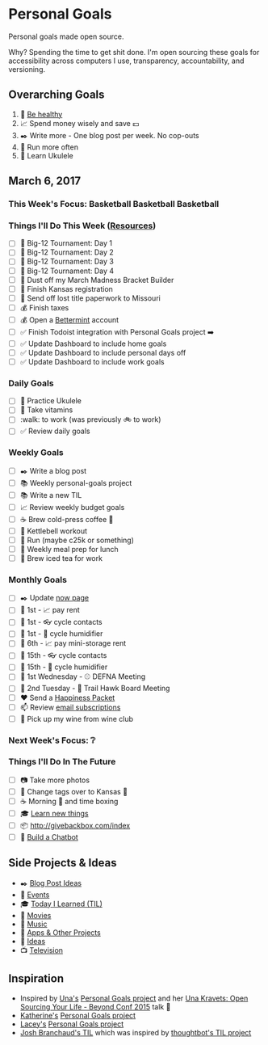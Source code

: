 # Personal Goals

Personal goals made open source.

Why? Spending the time to get shit done. I'm open sourcing these goals for accessibility across computers I use, transparency, accountability, and versioning.

## Overarching Goals

1. :muscle: [Be healthy](goals/health.md)
1. :chart_with_upwards_trend: Spend money wisely and save :dollar:
1. :black_nib: Write more - One blog post per week. No cop-outs
1. :running: Run more often
1. :guitar: Learn Ukulele

## March 6, 2017

### This Week's Focus: Basketball Basketball Basketball

### Things I'll Do This Week ([Resources](resources.md))

- [ ] :basketball: Big-12 Tournament: Day 1
- [ ] :basketball: Big-12 Tournament: Day 2
- [ ] :basketball: Big-12 Tournament: Day 3
- [ ] :basketball: Big-12 Tournament: Day 4
- [ ] :basketball: Dust off my March Madness Bracket Builder
- [ ] :car: Finish Kansas registration
- [ ] :car: Send off lost title paperwork to Missouri
- [ ] :moneybag: Finish taxes
- [ ] :moneybag: Open a [Bettermint](https://www.betterment.com/) account
- [ ] :white_check_mark: Finish Todoist integration with Personal Goals project :arrow_right:
- [ ] :white_check_mark: Update Dashboard to include home goals
- [ ] :white_check_mark: Update Dashboard to include personal days off
- [ ] :white_check_mark: Update Dashboard to include work goals

### Daily Goals

- [ ] :guitar: Practice Ukulele
- [ ] :muscle: Take vitamins
- [ ] :walk: to work (was previously :bike: to work)
- [ ] :white_check_mark: Review daily goals

### Weekly Goals

- [ ] :black_nib: Write a blog post
- [ ] :books: Weekly personal-goals project
- [ ] :books: Write a new TIL
- [ ] :chart_with_upwards_trend: Review weekly budget goals
- [ ] :coffee: Brew cold-press coffee :construction:
- [ ] :muscle: Kettlebell workout
- [ ] :running: Run (maybe c25k or something)
- [ ] :stew: Weekly meal prep for lunch
- [ ] :tea: Brew iced tea for work

### Monthly Goals

- [ ] :black_nib: Update [now page](http://jefftriplett.com/now/)
- [ ] :calendar: 1st - :chart_with_upwards_trend: pay rent
- [ ] :calendar: 1st - :eyeglasses: cycle contacts
- [ ] :calendar: 1st - :guitar: cycle humidifier
- [ ] :calendar: 6th - :chart_with_upwards_trend: pay mini-storage rent
- [ ] :calendar: 15th - :eyeglasses: cycle contacts
- [ ] :calendar: 15th - :guitar: cycle humidifier
- [ ] :calendar: 1st Wednesday - :baseball: DEFNA Meeting
- [ ] :calendar: 2nd Tuesday - :running: Trail Hawk Board Meeting
- [ ] :heart: Send a [Happiness Packet](https://www.happinesspackets.io/)
- [ ] :mailbox: Review [email subscriptions](https://unroll.me/)
- [ ] :wine_glass: Pick up my wine from wine club

### Next Week's Focus: :grey_question:

### Things I'll Do In The Future

- [ ] :camera: Take more photos
- [ ] :car: Change tags over to Kansas :ticket:
- [ ] :coffee: Morning :email: and time boxing
- [ ] :mortar_board: [Learn new things](goals/learning.md)
- [ ] :package: http://givebackbox.com/index
- [ ] :robot: [Build a Chatbot](https://www.codementor.io/garethdwyer/tutorials/building-a-telegram-bot-using-python-part-1-goi5fncay)

## Side Projects & Ideas

- :black_nib: [Blog Post Ideas](ideas/blog/README.md)
- :calendar: [Events](content-list/events.md)
- :mortar_board: [Today I Learned (TIL)](til/README.md)
- :movie_camera: [Movies](content-list/movies.md)
- :musical_note: [Music](content-list/music/README.md)
- :open_file_folder: [Apps & Other Projects](ideas/app-ideas.md)
- :thought_balloon: [Ideas](ideas/README.md)
- :tv: [Television](content-list/television.md)

## Inspiration

- Inspired by [Una's](https://github.com/una) [Personal Goals project](https://github.com/una/personal-goals) and her [Una Kravets: Open Sourcing Your Life - Beyond Conf 2015](https://www.youtube.com/watch?v=xQEU0ZsvXYI) talk :muscle: 
- [Katherine's](https://github.com/KatherineMichel) [Personal Goals project](https://github.com/KatherineMichel/personal-goals)
- [Lacey's](https://github.com/williln) [Personal Goals project](https://github.com/williln/personal-goals)
- [Josh Branchaud's TIL](https://github.com/jbranchaud/til) which was inspired by [thoughtbot's TIL project](https://github.com/thoughtbot/til)
